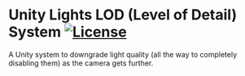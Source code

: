 # Unity Lights LOD (Level of Detail) System [![License](https://img.shields.io/badge/License-MIT-lightgrey.svg?style=flat)](http://mit-license.org)
A Unity system to downgrade light quality (all the way to completely disabling them) as the camera gets further.
